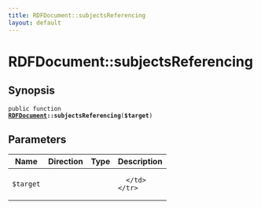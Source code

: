 ```yaml
---
title: RDFDocument::subjectsReferencing
layout: default
---
```


# RDFDocument::subjectsReferencing

## Synopsis

<code>public function <b><a href="RDFDocument">RDFDocument</a>::subjectsReferencing</b>(<b>$target</b>)</code>

## Parameters

<table>
  <thead>
    <tr>
      <th>Name</th>
      <th>Direction</th>
      <th>Type</th>
      <th>Description</th>
    </tr>
  </thead>
  <tbody>
    <tr>
      <td><code>$target</code>
      <td><i></i></td>
      <td></td>
      <td>

      </td>
    </tr>
  </tbody>
</table>

